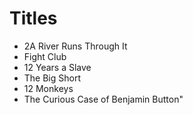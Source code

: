 # Titles

* 2A River Runs Through It
* Fight Club
* 12 Years a Slave
* The Big Short
* 12 Monkeys
* The Curious Case of Benjamin Button"

